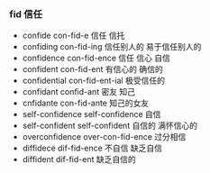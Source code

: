 ### fid 信任

- confide  con-fid-e 信任 信托
- confiding con-fid-ing 信任别人的 易于信任别人的 
- confidence con-fid-ence 信任 信心 自信
- confident con-fid-ent 有信心的 确信的
- confidential con-fid-ent-ial 极受信任的
- confidant confid-ant 密友 知己
- cnfidante con-fid-ante  知己的女友
- self-confidence self-confidence 自信
- self-confident self-confident 自信的 满怀信心的
- overconfidence over-con-fid-ence 过分相信
- diffidece dif-fid-ence 不自信 缺乏自信
- diffident dif-fid-ent  缺乏自信的